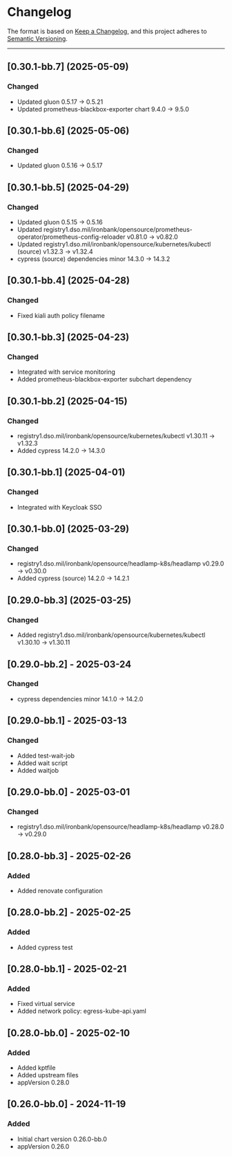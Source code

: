 # Changelog

The format is based on [Keep a Changelog](https://keepachangelog.com/en/1.0.0/), and this project adheres to [Semantic Versioning](https://semver.org/spec/v2.0.0.html).

---
## [0.30.1-bb.7] (2025-05-09)

### Changed

- Updated gluon 0.5.17 -> 0.5.21
- Updated prometheus-blackbox-exporter chart 9.4.0 -> 9.5.0

## [0.30.1-bb.6] (2025-05-06)

### Changed

- Updated gluon 0.5.16 -> 0.5.17

## [0.30.1-bb.5] (2025-04-29)

### Changed

- Updated gluon 0.5.15 -> 0.5.16
- Updated registry1.dso.mil/ironbank/opensource/prometheus-operator/prometheus-config-reloader v0.81.0 -> v0.82.0
- Updated registry1.dso.mil/ironbank/opensource/kubernetes/kubectl (source) v1.32.3 -> v1.32.4
- cypress (source) dependencies minor 14.3.0 -> 14.3.2

## [0.30.1-bb.4] (2025-04-28)

### Changed

- Fixed kiali auth policy filename

## [0.30.1-bb.3] (2025-04-23)

### Changed

- Integrated with service monitoring
- Added prometheus-blackbox-exporter subchart dependency

## [0.30.1-bb.2] (2025-04-15)

### Changed

- registry1.dso.mil/ironbank/opensource/kubernetes/kubectl v1.30.11 -> v1.32.3
- Added cypress 14.2.0 -> 14.3.0

## [0.30.1-bb.1] (2025-04-01)

### Changed

- Integrated with Keycloak SSO

## [0.30.1-bb.0] (2025-03-29)

### Changed

- registry1.dso.mil/ironbank/opensource/headlamp-k8s/headlamp v0.29.0 -> v0.30.0
- Added cypress (source) 14.2.0 -> 14.2.1

## [0.29.0-bb.3] (2025-03-25)

### Changed

- Added registry1.dso.mil/ironbank/opensource/kubernetes/kubectl v1.30.10 -> v1.30.11

## [0.29.0-bb.2] - 2025-03-24

### Changed

- cypress dependencies minor 14.1.0 -> 14.2.0

## [0.29.0-bb.1] - 2025-03-13

### Changed

- Added test-wait-job
- Added wait script
- Added waitjob

## [0.29.0-bb.0] - 2025-03-01

### Changed

- registry1.dso.mil/ironbank/opensource/headlamp-k8s/headlamp v0.28.0 -> v0.29.0

## [0.28.0-bb.3] - 2025-02-26

### Added

- Added renovate configuration

## [0.28.0-bb.2] - 2025-02-25

### Added

- Added cypress test

## [0.28.0-bb.1] - 2025-02-21

### Added

- Fixed virtual service
- Added network policy: egress-kube-api.yaml

## [0.28.0-bb.0] - 2025-02-10

### Added

- Added kptfile
- Added upstream files
- appVersion 0.28.0

## [0.26.0-bb.0] - 2024-11-19

### Added

- Initial chart version 0.26.0-bb.0
- appVersion 0.26.0
